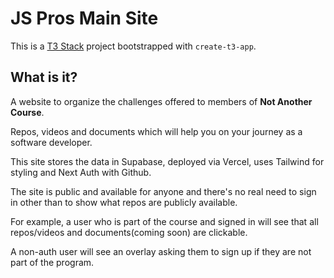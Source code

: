 # JS Pros Main Site

This is a [T3 Stack](https://create.t3.gg/) project bootstrapped with `create-t3-app`.

## What is it?

A website to organize the challenges offered to members of **Not Another Course**.

Repos, videos and documents which will help you on your journey as a software developer.

This site stores the data in Supabase, deployed via Vercel, uses Tailwind for styling and Next Auth with Github.

The site is public and available for anyone and there's no real need to sign in other than to show what repos are publicly available.

For example, a user who is part of the course and signed in will see that all repos/videos and documents(coming soon) are clickable.

A non-auth user will see an overlay asking them to sign up if they are not part of the program.
